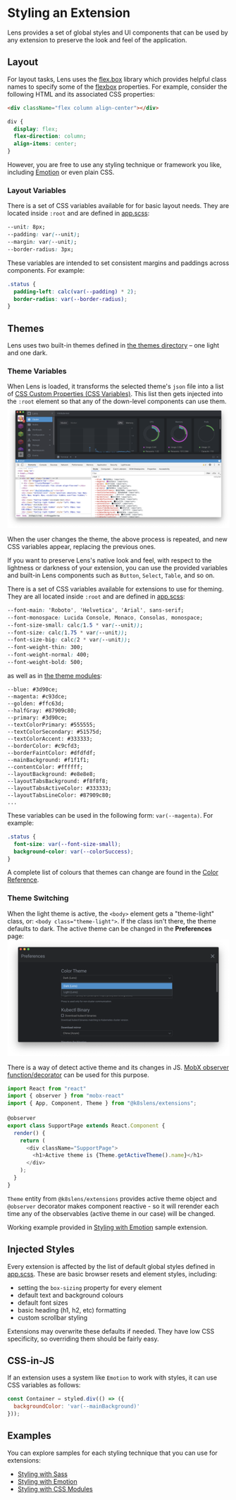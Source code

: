 # Styling an Extension

Lens provides a set of global styles and UI components that can be used by any extension to preserve the look and feel of the application.

## Layout

For layout tasks, Lens uses the [flex.box](https://www.npmjs.com/package/flex.box) library which provides helpful class names to specify some of the [flexbox](https://developer.mozilla.org/en-US/docs/Web/CSS/CSS_Flexible_Box_Layout/Basic_Concepts_of_Flexbox) properties. For example, consider the following HTML and its associated CSS properties:

```html
<div className="flex column align-center"></div>
```

```css
div {
  display: flex;
  flex-direction: column;
  align-items: center;
}
```

However, you are free to use any styling technique or framework you like, including [Emotion](https://github.com/emotion-js/emotion) or even plain CSS.

### Layout Variables

There is a set of CSS variables available for for basic layout needs. They are located inside `:root` and are defined in [app.scss](https://github.com/lensapp/lens/blob/master/src/renderer/components/app.scss):

```css
--unit: 8px;
--padding: var(--unit);
--margin: var(--unit);
--border-radius: 3px;
```

These variables are intended to set consistent margins and paddings across components. For example:

```css
.status {
  padding-left: calc(var(--padding) * 2);
  border-radius: var(--border-radius);
}
```

## Themes

Lens uses two built-in themes defined in [the themes directory](https://github.com/lensapp/lens/tree/master/src/renderer/themes) – one light and one dark.

### Theme Variables

When Lens is loaded, it transforms the selected theme's `json` file into a list of [CSS Custom Properties (CSS Variables)](https://developer.mozilla.org/en-US/docs/Web/CSS/Using_CSS_custom_properties). This list then gets injected into the `:root` element so that any of the down-level components can use them.
![CSS vars listed in devtools](images/css-vars-in-devtools.png)

When the user changes the theme, the above process is repeated, and new CSS variables appear, replacing the previous ones.

If you want to preserve Lens's native look and feel, with respect to the lightness or darkness of your extension, you can use the provided variables and built-in Lens components such as `Button`, `Select`, `Table`, and so on.

There is a set of CSS variables available for extensions to use for theming. They are all located inside `:root` and are defined in [app.scss](https://github.com/lensapp/lens/blob/master/src/renderer/components/app.scss):

```css
--font-main: 'Roboto', 'Helvetica', 'Arial', sans-serif;
--font-monospace: Lucida Console, Monaco, Consolas, monospace;
--font-size-small: calc(1.5 * var(--unit));
--font-size: calc(1.75 * var(--unit));
--font-size-big: calc(2 * var(--unit));
--font-weight-thin: 300;
--font-weight-normal: 400;
--font-weight-bold: 500;
```

as well as in [the theme modules](https://github.com/lensapp/lens/tree/master/src/renderer/themes):

```
--blue: #3d90ce;
--magenta: #c93dce;
--golden: #ffc63d;
--halfGray: #87909c80;
--primary: #3d90ce;
--textColorPrimary: #555555;
--textColorSecondary: #51575d;
--textColorAccent: #333333;
--borderColor: #c9cfd3;
--borderFaintColor: #dfdfdf;
--mainBackground: #f1f1f1;
--contentColor: #ffffff;
--layoutBackground: #e8e8e8;
--layoutTabsBackground: #f8f8f8;
--layoutTabsActiveColor: #333333;
--layoutTabsLineColor: #87909c80;
...
```

These variables can be used in the following form: `var(--magenta)`. For example:

```css
.status {
  font-size: var(--font-size-small);
  background-color: var(--colorSuccess);
}
```

A complete list of colours that themes can change are found in the [Color Reference](../color-reference).

### Theme Switching

When the light theme is active, the `<body>` element gets a "theme-light" class, or: `<body class="theme-light">`. If the class isn't there, the theme defaults to dark. The active theme can be changed in the **Preferences** page:
![Color Theme](images/theme-selector.png)

There is a way of detect active theme and its changes in JS. [MobX observer function/decorator](https://github.com/mobxjs/mobx-react#observercomponent) can be used for this purpose.

```js
import React from "react"
import { observer } from "mobx-react"
import { App, Component, Theme } from "@k8slens/extensions";

@observer
export class SupportPage extends React.Component {
  render() {
    return (
      <div className="SupportPage">
        <h1>Active theme is {Theme.getActiveTheme().name}</h1>
      </div>
    );
  }
}
```

`Theme` entity from `@k8slens/extensions` provides active theme object and `@observer` decorator makes component reactive - so it will rerender each time any of the observables (active theme in our case) will be changed.

Working example provided in [Styling with Emotion](https://github.com/lensapp/lens-extension-samples/tree/master/styling-emotion-sample) sample extension.

## Injected Styles

Every extension is affected by the list of default global styles defined in [app.scss](https://github.com/lensapp/lens/blob/master/src/renderer/components/app.scss). These are basic browser resets and element styles, including:

- setting the `box-sizing` property for every element
- default text and background colours
- default font sizes
- basic heading (h1, h2, etc) formatting
- custom scrollbar styling

Extensions may overwrite these defaults if needed. They have low CSS specificity, so overriding them should be fairly easy.

## CSS-in-JS

If an extension uses a system like `Emotion` to work with styles, it can use CSS variables as follows:

```javascript
const Container = styled.div(() => ({
  backgroundColor: 'var(--mainBackground)'
}));
```

## Examples

You can explore samples for each styling technique that you can use for extensions:

- [Styling with Sass](https://github.com/lensapp/lens-extension-samples/tree/master/styling-sass-sample)
- [Styling with Emotion](https://github.com/lensapp/lens-extension-samples/tree/master/styling-emotion-sample)
- [Styling with CSS Modules](https://github.com/lensapp/lens-extension-samples/tree/master/styling-css-modules-sample)
